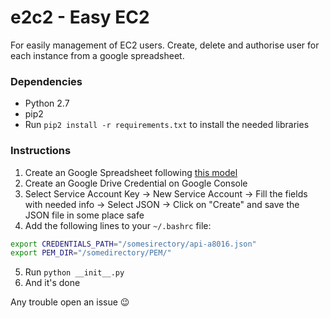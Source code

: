 # e2c2 - Easy EC2

For easily management of EC2 users. Create, delete and authorise user for each instance from a google spreadsheet.

### Dependencies
- Python 2.7
- pip2
- Run ```pip2 install -r requirements.txt``` to install the needed libraries
### Instructions
1. Create an Google Spreadsheet following [this model](https://docs.google.com/spreadsheets/d/1CNil72LQPxAd6lVEOLNIWesqouGBMw4IFjNtiychxCU/edit?usp=sharing) 
2. Create an Google Drive Credential on Google Console 
3. Select Service Account Key -> New Service Account -> Fill the fields with needed info -> Select JSON -> Click on "Create" and save the JSON file in some place safe
4. Add the following lines to your `~/.bashrc` file:
```bash
export CREDENTIALS_PATH="/somesirectory/api-a8016.json" 
export PEM_DIR="/somedirectory/PEM/"
```
5. Run `python __init__.py`
6. And it's done

Any trouble open an issue :wink:

